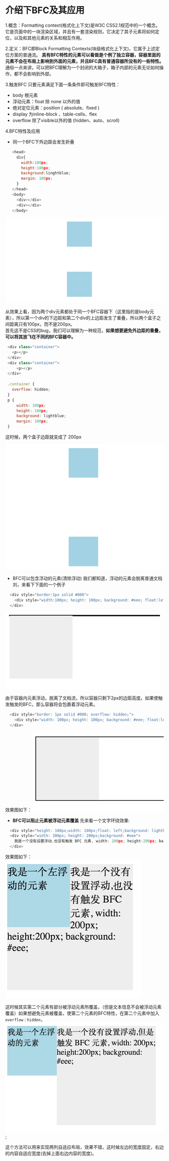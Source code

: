 # 介绍下BFC及其应用

1.概念：Formatting context(格式化上下文)是W3C CSS2.1规范中的一个概念。它是页面中的一块渲染区域，并且有一套渲染规则，它决定了其子元素将如何定位，以及和其他元素的关系和相互作用。

2.定义：BFC即Block Formatting Contexts(块级格式化上下文)，它属于上述定位方案的普通流。
  **具有BFC特性的元素可以看做是个例了独立容器，容器里面的元素不会在布局上影响到外面的元素，并且BFC具有普通容器所没有的一些特性。**
  通俗一点来讲，可以把BFC理解为一个封闭的大箱子，箱子内部的元素无论如何操作，都不会影响到外部。

3.触发BFC
  只要元素满足下面一条条件即可触发BFC特性：
  * body 根元素
  * 浮动元素：float 除 none 以外的值
  * 绝对定位元素：position ( absolute、fixed )
  * display 为inline-block 、table-cells、flex
  * overflow 除了visible以外的值 (hidden、auto、scroll)

4.BFC特性及应用
 * 同一个BFC下外边距会发生折叠
 ```javascript
    <head>
      div{
        width:100px;
        height:100px;
        background:linghtblue;
        margin: 100px;
      }
    </head>
    <body>
      <div></div>
      <div></div>
    </body>
 ```
 ![图1](./1.png)
 
 从效果上看，因为两个div元素都处于同一个BFC容器下（这里指的是body元素），所以第一个div的下边距和第二个div的上边距发生了重叠，所以两个盒子之间距离只有100px，而不是200px。<br/>
 首先这不是CSS的bug，我们可以理解为一种规范，**如果想要避免外边距的重叠，可以将其放飞在不同的BFC容器中。** <br/>
 ```javascript
  <div class="container">
    <p></p>
  </div>
  <div class="container">
      <p></p>
  </div>

  .container {
    overflow: hidden;
  }
  p {
      width: 100px;
      height: 100px;
      background: lightblue;
      margin: 100px;
  }
 ``` 
  这时候，两个盒子边距就变成了 200px 

  ![图2](./2.png)
  
  * BFC可以包含浮动的元素(清除浮动)
  我们都知道，浮动的元素会脱离普通文档刘，来看下下面的一个例子
  ```javascript
    <div style="border:1px solid #000">
      <div style="width:100px; height: 100px; background: #eee; float:left"></div>
    </div>
  ```
  ![图3](./3.png)

  由于容器内元素浮动，脱离了文档流，所以容器只剩下2px的边距高度。如果使触发触发的BFC，那么容器将会包裹着浮动元素。
  ```javascript
    <div style="border: 1px solid #000; overflow: hidden;">
      <div style="width: 100px; height: 100px; background: #eee; float:left;"></div>
    </div>
  ```
  效果图如下：
  ![图4](./4.png)
  
  * **BFC可以阻止元素被浮动元素覆盖**
  先来看一个文字环绕效果:
  ```javascript
    <div style="height: 100px;width: 100px;float: left;background: lightblue">我是一个左浮动的元素</div>
    <div style="width: 200px; height: 200px;background: #eee">
      我是一个没有设置浮动,也没有触发 BFC 元素, width: 200px; height:200px; background: #eee;
    </div>
  ```
   效果图如下：
   ![图5](./5.png)

   这时候其实第二个元素有部分被浮动元素所覆盖，（但是文本信息不会被浮动元素覆盖）如果想避免元素被覆盖，使第二个元素的BFC特性，在第二个元素中加入`overflow：hidden`，
   ![图6](./6.png);

   这个方法可以用来实现两列自适应布局，效果不错，这时候左边的宽度固定，右边的内容自适应宽度(去掉上面右边内容的宽度)。
